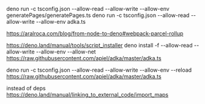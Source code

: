 deno run -c tsconfig.json --allow-read --allow-write --allow-env generatePages/generatePages.ts
deno run -c tsconfig.json --allow-read --allow-write --allow-env adka.ts

https://aralroca.com/blog/from-node-to-deno#webpack-parcel-rollup

https://deno.land/manual/tools/script_installer
deno install -f --allow-read --allow-write --allow-env --allow-net https://raw.githubusercontent.com/apiel/adka/master/adka.ts

deno run -c tsconfig.json --allow-read --allow-write --allow-env --reload https://raw.githubusercontent.com/apiel/adka/master/adka.ts





instead of deps
https://deno.land/manual/linking_to_external_code/import_maps

